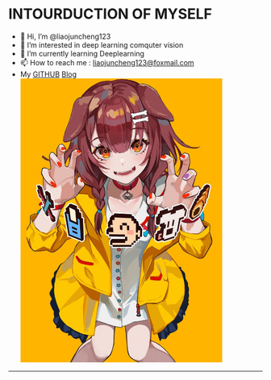 # INTOURDUCTION OF MYSELF

- 👋 Hi, I’m @liaojuncheng123 
- 👀 I’m interested in deep learning comquter vision 
- 🌱 I’m currently learning Deeplearning
- 📫 How to reach me : liaojuncheng123@foxmail.com 
- My [GITHUB](https://github.com/liaojuncheng123) [Blog](http://kaln.hitwh.eu) 
<img src='picture.jpg' width=400px><img>
***


<!---
liaojuncheng123/liaojuncheng123 is a ✨ special ✨ repository because its `README.md` (this file) appears on your GitHub profile.
You can click the Preview link to take a look at your changes.
--->
